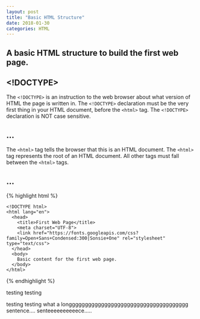 ```yaml
---
layout: post
title: "Basic HTML Structure"
date: 2018-01-30
categories: HTML
---
```


## A basic HTML structure to build the first web page.

## <!DOCTYPE>

The `<!DOCTYPE>` is an instruction to the web browser about what version of HTML the page is written in. The `<!DOCTYPE>` declaration must be the very first thing in your HTML document, before the `<html>` tag. The `<!DOCTYPE>` declaration is NOT case sensitive.

## <html>...</html>

The `<html>` tag tells the browser that this is an HTML document. The `<html>` tag represents the root of an HTML document. All other tags must fall between the `<html>` tags.

## <head>...</head>





{% highlight html %}

    <!DOCTYPE html>
    <html lang="en">
      <head>
        <title>First Web Page</title>
        <meta charset="UTF-8">
        <link href="https://fonts.googleapis.com/css?family=Open+Sans+Condensed:300|Sonsie+One" rel="stylesheet" type="text/css">
      </head>
      <body>
        Basic content for the first web page.
      </body>
    </html>

{% endhighlight %}

testing testing

testing
testing
what a longgggggggggggggggggggggggggggggggggggg sentence.... senteeeeeeeeeece.....
